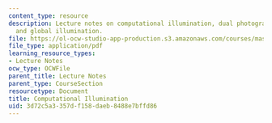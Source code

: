```yaml
---
content_type: resource
description: Lecture notes on computational illumination, dual photography, and direct
  and global illumination.
file: https://ol-ocw-studio-app-production.s3.amazonaws.com/courses/mas-531-computational-camera-and-photography-fall-2009/3d72c5a3357df158daeb8488e7bffd86_MITMAS_531F09_lec04_notes.pdf
file_type: application/pdf
learning_resource_types:
- Lecture Notes
ocw_type: OCWFile
parent_title: Lecture Notes
parent_type: CourseSection
resourcetype: Document
title: Computational Illumination
uid: 3d72c5a3-357d-f158-daeb-8488e7bffd86
---
```

